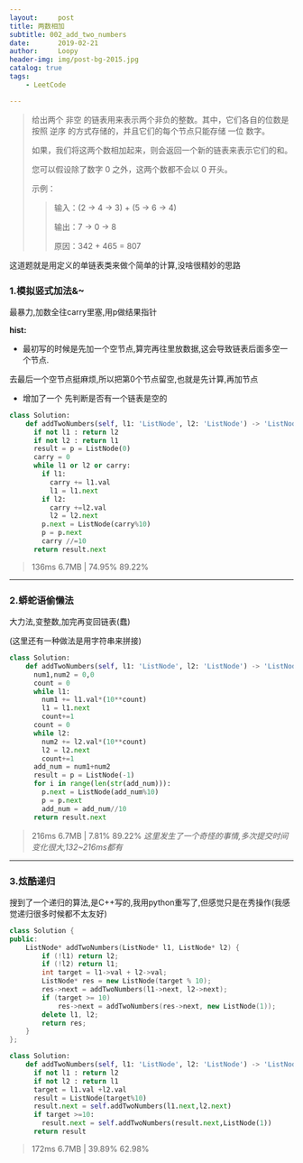 ```yaml
---
layout:     post
title: 两数相加
subtitle: 002_add_two_numbers
date:       2019-02-21
author:     Loopy
header-img: img/post-bg-2015.jpg
catalog: true
tags:
    - LeetCode

---
```



>给出两个 非空 的链表用来表示两个非负的整数。其中，它们各自的位数是按照 逆序 的方式存储的，并且它们的每个节点只能存储 一位 数字。
>
>如果，我们将这两个数相加起来，则会返回一个新的链表来表示它们的和。
>
>您可以假设除了数字 0 之外，这两个数都不会以 0 开头。
>
>示例：
>
>>输入：(2 -> 4 -> 3) + (5 -> 6 -> 4)
>>
>>输出：7 -> 0 -> 8
>>
>>原因：342 + 465 = 807

这道题就是用定义的单链表类来做个简单的计算,没啥很精妙的思路

### 1.模拟竖式加法&~
最暴力,加数全往carry里塞,用p做结果指针

**hist:**
 - 最初写的时候是先加一个空节点,算完再往里放数据,这会导致链表后面多空一个节点.

 去最后一个空节点挺麻烦,所以把第0个节点留空,也就是先计算,再加节点

 - 增加了一个 先判断是否有一个链表是空的

``` python
class Solution:
    def addTwoNumbers(self, l1: 'ListNode', l2: 'ListNode') -> 'ListNode':
      if not l1 : return l2
      if not l2 : return l1
      result = p = ListNode(0)
      carry = 0
      while l1 or l2 or carry:
        if l1:
          carry += l1.val
          l1 = l1.next
        if l2:
          carry +=l2.val
          l2 = l2.next
        p.next = ListNode(carry%10)
        p = p.next
        carry //=10
      return result.next
```
>136ms 6.7MB | 74.95% 89.22%

---
### 2.蟒蛇语偷懒法
大力法,变整数,加完再变回链表(蠢)

(这里还有一种做法是用字符串来拼接)

``` python
class Solution:
    def addTwoNumbers(self, l1: 'ListNode', l2: 'ListNode') -> 'ListNode':
      num1,num2 = 0,0
      count = 0
      while l1:
        num1 += l1.val*(10**count)
        l1 = l1.next
        count+=1
      count = 0
      while l2:
        num2 += l2.val*(10**count)
        l2 = l2.next
        count+=1
      add_num = num1+num2
      result = p = ListNode(-1)
      for i in range(len(str(add_num))):
        p.next = ListNode(add_num%10)
        p = p.next
        add_num = add_num//10
      return result.next
```
>216ms 6.7MB | 7.81% 89.22%
*这里发生了一个奇怪的事情,多次提交时间变化很大,132~216ms都有*

---
### 3.炫酷递归
搜到了一个递归的算法,是C++写的,我用python重写了,但感觉只是在秀操作(我感觉递归很多时候都不太友好)

``` c++
class Solution {
public:
    ListNode* addTwoNumbers(ListNode* l1, ListNode* l2) {
        if (!l1) return l2;
        if (!l2) return l1;
        int target = l1->val + l2->val;
        ListNode* res = new ListNode(target % 10);
        res->next = addTwoNumbers(l1->next, l2->next);
        if (target >= 10)
            res->next = addTwoNumbers(res->next, new ListNode(1));
        delete l1, l2;
        return res;
    }
};
```

``` python
class Solution:
    def addTwoNumbers(self, l1: 'ListNode', l2: 'ListNode') -> 'ListNode':
      if not l1 : return l2
      if not l2 : return l1
      target = l1.val +l2.val
      result = ListNode(target%10)
      result.next = self.addTwoNumbers(l1.next,l2.next)
      if target >=10:
        result.next = self.addTwoNumbers(result.next,ListNode(1))
      return result
```
> 172ms 6.7MB | 39.89% 62.98%

